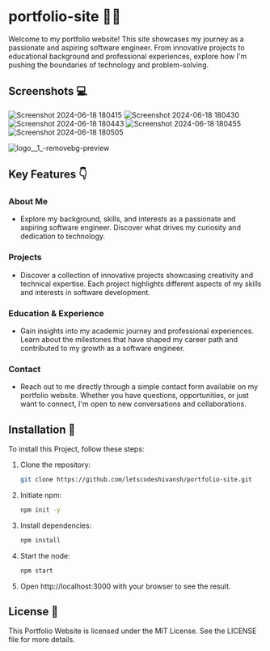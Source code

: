 # portfolio-site 🤵‍♂️

Welcome to my portfolio website! This site showcases my journey as a passionate and aspiring software engineer. From innovative projects to educational background and professional experiences, explore how I'm pushing the boundaries of technology and problem-solving.

## Screenshots 💻

![Screenshot 2024-06-18 180415](https://github.com/letscodeshivansh/portfolio-site/assets/125864444/5fb12f5d-0417-4a98-a932-989ae27f51f9)
![Screenshot 2024-06-18 180430](https://github.com/letscodeshivansh/portfolio-site/assets/125864444/b6f7f628-869d-4cfd-8da9-9a5737afe1ae)
![Screenshot 2024-06-18 180443](https://github.com/letscodeshivansh/portfolio-site/assets/125864444/28372746-c416-4226-8dd9-92a45736b964)
![Screenshot 2024-06-18 180455](https://github.com/letscodeshivansh/portfolio-site/assets/125864444/b2a1bc6e-2769-47a5-bf97-4557cf797e7a)
![Screenshot 2024-06-18 180505](https://github.com/letscodeshivansh/portfolio-site/assets/125864444/f5387016-f881-43a6-8f40-5361d442c70f)

![logo__1_-removebg-preview](https://github.com/letscodeshivansh/portfolio-site/assets/125864444/ba66b0ac-0337-4009-b1b0-e3d289d1854b)

## Key Features 👇

### About Me
- Explore my background, skills, and interests as a passionate and aspiring software engineer. Discover what drives my curiosity and dedication to technology.

### Projects
- Discover a collection of innovative projects showcasing creativity and technical expertise. Each project highlights different aspects of my skills and interests in software development.

### Education & Experience
- Gain insights into my academic journey and professional experiences. Learn about the milestones that have shaped my career path and contributed to my growth as a software engineer.

### Contact
- Reach out to me directly through a simple contact form available on my portfolio website. Whether you have questions, opportunities, or just want to connect, I'm open to new conversations and collaborations.


## Installation 🦿

To install this Project, follow these steps:

1. Clone the repository:

    ```bash
    git clone https://github.com/letscodeshivansh/portfolio-site.git
    ```

2. Initiate npm:

    ```bash
    npm init -y
    ```

3. Install dependencies:

    ```bash
    npm install
    ```

4. Start the node:

    ```bash
    npm start 
    ```

 4. Open http://localhost:3000 with your browser to see the result.

## License 👮

This Portfolio Website is licensed under the MIT License. See the LICENSE file for more details.



